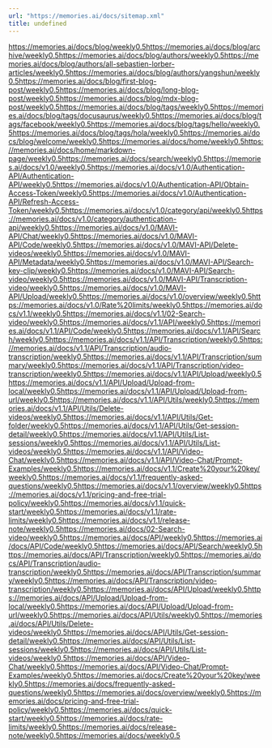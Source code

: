 ```yaml
---
url: "https://memories.ai/docs/sitemap.xml"
title: undefined
---
```


https://memories.ai/docs/blog/weekly0.5https://memories.ai/docs/blog/archive/weekly0.5https://memories.ai/docs/blog/authors/weekly0.5https://memories.ai/docs/blog/authors/all-sebastien-lorber-articles/weekly0.5https://memories.ai/docs/blog/authors/yangshun/weekly0.5https://memories.ai/docs/blog/first-blog-post/weekly0.5https://memories.ai/docs/blog/long-blog-post/weekly0.5https://memories.ai/docs/blog/mdx-blog-post/weekly0.5https://memories.ai/docs/blog/tags/weekly0.5https://memories.ai/docs/blog/tags/docusaurus/weekly0.5https://memories.ai/docs/blog/tags/facebook/weekly0.5https://memories.ai/docs/blog/tags/hello/weekly0.5https://memories.ai/docs/blog/tags/hola/weekly0.5https://memories.ai/docs/blog/welcome/weekly0.5https://memories.ai/docs/home/weekly0.5https://memories.ai/docs/home/markdown-page/weekly0.5https://memories.ai/docs/search/weekly0.5https://memories.ai/docs/v1.0/weekly0.5https://memories.ai/docs/v1.0/Authentication-API/Authentication-API/weekly0.5https://memories.ai/docs/v1.0/Authentication-API/Obtain-Access-Token/weekly0.5https://memories.ai/docs/v1.0/Authentication-API/Refresh-Access-Token/weekly0.5https://memories.ai/docs/v1.0/category/api/weekly0.5https://memories.ai/docs/v1.0/category/authentication-api/weekly0.5https://memories.ai/docs/v1.0/MAVI-API/Chat/weekly0.5https://memories.ai/docs/v1.0/MAVI-API/Code/weekly0.5https://memories.ai/docs/v1.0/MAVI-API/Delete-videos/weekly0.5https://memories.ai/docs/v1.0/MAVI-API/Metadata/weekly0.5https://memories.ai/docs/v1.0/MAVI-API/Search-key-clip/weekly0.5https://memories.ai/docs/v1.0/MAVI-API/Search-video/weekly0.5https://memories.ai/docs/v1.0/MAVI-API/Transcription-video/weekly0.5https://memories.ai/docs/v1.0/MAVI-API/Upload/weekly0.5https://memories.ai/docs/v1.0/overview/weekly0.5https://memories.ai/docs/v1.0/Rate%20limits/weekly0.5https://memories.ai/docs/v1.1/weekly0.5https://memories.ai/docs/v1.1/02-Search-video/weekly0.5https://memories.ai/docs/v1.1/API/weekly0.5https://memories.ai/docs/v1.1/API/Code/weekly0.5https://memories.ai/docs/v1.1/API/Search/weekly0.5https://memories.ai/docs/v1.1/API/Transcription/weekly0.5https://memories.ai/docs/v1.1/API/Transcription/audio-transcription/weekly0.5https://memories.ai/docs/v1.1/API/Transcription/summary/weekly0.5https://memories.ai/docs/v1.1/API/Transcription/video-transcription/weekly0.5https://memories.ai/docs/v1.1/API/Upload/weekly0.5https://memories.ai/docs/v1.1/API/Upload/Upload-from-local/weekly0.5https://memories.ai/docs/v1.1/API/Upload/Upload-from-url/weekly0.5https://memories.ai/docs/v1.1/API/Utils/weekly0.5https://memories.ai/docs/v1.1/API/Utils/Delete-videos/weekly0.5https://memories.ai/docs/v1.1/API/Utils/Get-folder/weekly0.5https://memories.ai/docs/v1.1/API/Utils/Get-session-detail/weekly0.5https://memories.ai/docs/v1.1/API/Utils/List-sessions/weekly0.5https://memories.ai/docs/v1.1/API/Utils/List-videos/weekly0.5https://memories.ai/docs/v1.1/API/Video-Chat/weekly0.5https://memories.ai/docs/v1.1/API/Video-Chat/Prompt-Examples/weekly0.5https://memories.ai/docs/v1.1/Create%20your%20key/weekly0.5https://memories.ai/docs/v1.1/frequently-asked-questions/weekly0.5https://memories.ai/docs/v1.1/overview/weekly0.5https://memories.ai/docs/v1.1/pricing-and-free-trial-policy/weekly0.5https://memories.ai/docs/v1.1/quick-start/weekly0.5https://memories.ai/docs/v1.1/rate-limits/weekly0.5https://memories.ai/docs/v1.1/release-note/weekly0.5https://memories.ai/docs/02-Search-video/weekly0.5https://memories.ai/docs/API/weekly0.5https://memories.ai/docs/API/Code/weekly0.5https://memories.ai/docs/API/Search/weekly0.5https://memories.ai/docs/API/Transcription/weekly0.5https://memories.ai/docs/API/Transcription/audio-transcription/weekly0.5https://memories.ai/docs/API/Transcription/summary/weekly0.5https://memories.ai/docs/API/Transcription/video-transcription/weekly0.5https://memories.ai/docs/API/Upload/weekly0.5https://memories.ai/docs/API/Upload/Upload-from-local/weekly0.5https://memories.ai/docs/API/Upload/Upload-from-url/weekly0.5https://memories.ai/docs/API/Utils/weekly0.5https://memories.ai/docs/API/Utils/Delete-videos/weekly0.5https://memories.ai/docs/API/Utils/Get-session-detail/weekly0.5https://memories.ai/docs/API/Utils/List-sessions/weekly0.5https://memories.ai/docs/API/Utils/List-videos/weekly0.5https://memories.ai/docs/API/Video-Chat/weekly0.5https://memories.ai/docs/API/Video-Chat/Prompt-Examples/weekly0.5https://memories.ai/docs/Create%20your%20key/weekly0.5https://memories.ai/docs/frequently-asked-questions/weekly0.5https://memories.ai/docs/overview/weekly0.5https://memories.ai/docs/pricing-and-free-trial-policy/weekly0.5https://memories.ai/docs/quick-start/weekly0.5https://memories.ai/docs/rate-limits/weekly0.5https://memories.ai/docs/release-note/weekly0.5https://memories.ai/docs/weekly0.5